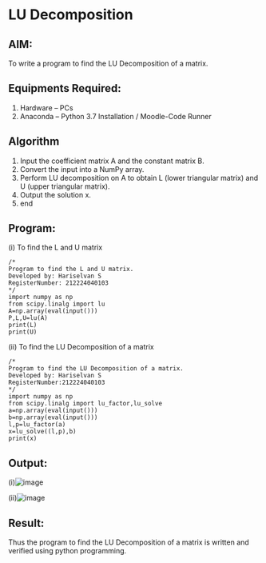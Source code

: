 # LU Decomposition 

## AIM:
To write a program to find the LU Decomposition of a matrix.

## Equipments Required:
1. Hardware – PCs
2. Anaconda – Python 3.7 Installation / Moodle-Code Runner

## Algorithm
1. Input the coefficient matrix A and the constant matrix B.
2. Convert the input into a NumPy array.
3. Perform LU decomposition on A to obtain L (lower triangular matrix) and U (upper triangular matrix).
4. Output the solution x.
5. end

## Program:
(i) To find the L and U matrix
```
/*
Program to find the L and U matrix.
Developed by: Hariselvan S
RegisterNumber: 212224040103
*/
import numpy as np
from scipy.linalg import lu
A=np.array(eval(input()))
P,L,U=lu(A)
print(L)
print(U)
```
(ii) To find the LU Decomposition of a matrix
```
/*
Program to find the LU Decomposition of a matrix.
Developed by: Hariselvan S
RegisterNumber:212224040103 
*/
import numpy as np
from scipy.linalg import lu_factor,lu_solve
a=np.array(eval(input()))
b=np.array(eval(input()))
l,p=lu_factor(a)
x=lu_solve((l,p),b)
print(x)

```

## Output:
(i)![image](https://github.com/user-attachments/assets/2006fa33-7819-4d99-8172-af78ee331e77)

(ii)![image](https://github.com/user-attachments/assets/7d6b7e14-0d58-4c3d-a937-22615d8de855)




## Result:
Thus the program to find the LU Decomposition of a matrix is written and verified using python programming.

